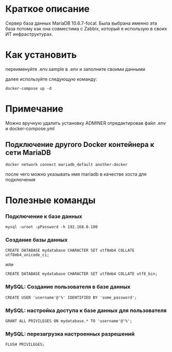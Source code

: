 # Краткое описание
Сервер база данных MariaDB 10.6.7-focal.
Была выбрана именно эта база потому как она совместима с Zabbix, который я использую в своих ИТ инфраструктурах.

# Как установить
переименуйте .env.sample в .env и заполните своими данными

далее используйте следующую команду:
```
docker-compose up -d
```

# Примечание
Можно вручную удалить установку ADMINER отредактировав файл .env и docker-compose.yml

## Подключение другого Docker контейнера к сети MariaDB
```
docker network connect mariadb_default another-docker
```
после чего можно указывать имя mariadb в качестве хоста для подключения

# Полезные команды

### Подключение к базе данных
```
mysql -uroot -pPassword -h 192.168.0.100
```

### Создание базы данных

```
CREATE DATABASE mydatabase CHARACTER SET utf8mb4 COLLATE utf8mb4_unicode_ci;
```
или
```
CREATE DATABASE mydatabase CHARACTER SET utf8mb4 COLLATE utf8_bin;
```

### MySQL: Создание пользователя в базе данных
```
CREATE USER 'username'@'%' IDENTIFIED BY 'some_password';
```

### MySQL: настройка доступа к базе данных для пользователя
```
GRANT ALL PRIVILEGES ON mydatabase.* TO 'username'@'%';
```

### MySQL: перезагрузка настроенных разрешений
```
FLUSH PRIVILEGES;
```

